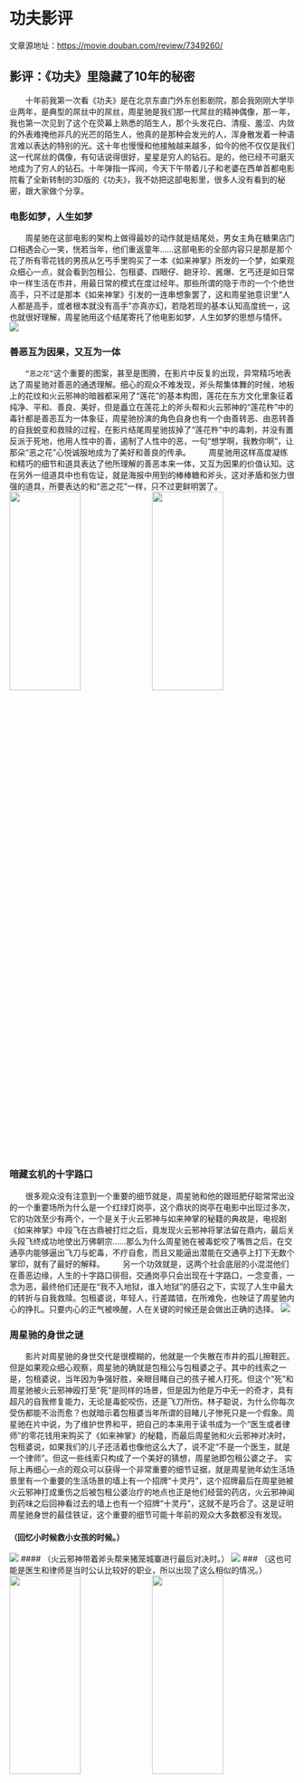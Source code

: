 # 功夫影评

文章源地址：https://movie.douban.com/review/7349260/
## 影评：《功夫》里隐藏了10年的秘密
　　十年前我第一次看《功夫》是在北京东直门外东创影剧院，那会我刚刚大学毕业两年，是典型的屌丝中的屌丝，周星驰是我们那一代屌丝的精神偶像，那一年，我也第一次见到了这个在荧幕上熟悉的陌生人，那个头发花白、清瘦、羞涩、内敛的外表难掩他非凡的光芒的陌生人，他真的是那种会发光的人，浑身散发着一种语言难以表达的特别的光。这十年也慢慢和他接触越来越多，如今的他不仅仅是我们这一代屌丝的偶像，有句话说得很好，星星是穷人的钻石。是的，他已经不可磨灭地成为了穷人的钻石。十年弹指一挥间，今天下午带着儿子和老婆在西单首都电影院看了全新转制的3D版的《功夫》，我不妨把这部电影里，很多人没有看到的秘密，跟大家做个分享。　　
### 电影如梦，人生如梦
　　周星驰在这部电影的架构上做得最妙的动作就是结尾处，男女主角在糖果店门口相遇会心一笑，恍若当年，他们重返童年……这部电影的全部内容只是那是那个花了所有零花钱的男孩从乞丐手里购买了一本《如来神掌》所发的一个梦，如果观众细心一点，就会看到包租公、包租婆、四眼仔、龅牙珍、酱爆、乞丐还是如日常中一样生活在市井，用最日常的模式在度过经年。那些所谓的隐于市的一个个绝世高手，只不过是那本《如来神掌》引发的一连串想象罢了，这和周星驰意识里“人人都是高手，或者根本就没有高手”亦真亦幻，若隐若现的基本认知高度统一，这也就很好理解，周星驰用这个结尾寄托了他电影如梦，人生如梦的思想与情怀。　　
<image src="picture/picture1.png">
### 善恶互为因果，又互为一体
　　`“恶之花”`这个重要的图案，甚至是图腾，在影片中反复的出现，异常精巧地表达了周星驰对善恶的通透理解。细心的观众不难发现，斧头帮集体舞的时候，地板上的花纹和火云邪神的暗器都采用了“莲花”的基本构图，莲花在东方文化里象征着纯净、平和、善良、美好，但是矗立在莲花上的斧头帮和火云邪神的“莲花杵”中的毒针都是善恶互为一体象征，周星驰扮演的角色自身也有一个由善转恶、由恶转善的自我蜕变和救赎的过程，在影片结尾周星驰拔掉了“莲花杵”中的毒刺，并没有置反派于死地，他用人性中的善，遏制了人性中的恶，一句“想学啊，我教你啊”，让那朵“恶之花”心悦诚服地成为了美好和善良的传承。
　　周星驰用这样高度凝练和精巧的细节和道具表达了他所理解的善恶本来一体，又互为因果的价值认知。这在另外一组道具中也有佐证，就是海报中用到的棒棒糖和斧头，这对矛盾和张力很强的道具，所要表达的和“恶之花”一样，只不过更鲜明罢了。
<image src="picture/picture2-1.png" style="width:50%;height:30%"><image src="picture/picture2-2.png" style="width:50%;height:30%">
### 暗藏玄机的十字路口
　　很多观众没有注意到一个重要的细节就是，周星驰和他的跟班肥仔聪常常出没的一个重要场所为什么是一个红绿灯岗亭，这个鼎状的岗亭在电影中出现过多次，它的功效至少有两个，一个是关于火云邪神与如来神掌的秘籍的典故是，电视剧《如来神掌》中段飞在古鼎被打烂之后，竟发现火云邪神将掌法留在鼎内，最后关头段飞终成功地使出万佛朝宗……那么为什么周星驰在被毒蛇咬了嘴唇之后，在交通亭内能够逼出飞刀与蛇毒，不疗自愈，而且又能逼出潜能在交通亭上打下无数个掌印，就有了最好的解释。
　　另一个功效就是，这两个社会底层的小混混他们在善恶边缘，人生的十字路口徘徊，交通岗亭只会出现在十字路口，一念变善，一念为恶，最终他们还是在“我不入地狱，谁入地狱”的感召之下，实现了人生中最大的转折与自我救赎。包租婆说，年轻人，行差踏错，在所难免，也映证了周星驰内心的挣扎。只要内心的正气被唤醒，人在关键的时候还是会做出正确的选择。
<image src="picture/picture3.png">
### 周星驰的身世之谜
　　影片对周星驰的身世交代是很模糊的，他就是一个失散在市井的孤儿擦鞋匠。但是如果观众细心观察，周星驰的确就是包租公与包租婆之子。其中的线索之一是，包租婆说，当年因为争强好胜，亲眼目睹自己的孩子被人打死。但这个“死”和周星驰被火云邪神殴打至“死”是同样的场景，但是因为他是万中无一的奇才，具有超凡的自我修复能力，无论是毒蛇咬伤，还是飞刀所伤。林子聪说，为什么你每次受伤都能不治而愈？也就暗示着包租婆当年所谓的目睹儿子惨死只是一个假象。周星驰在片中说，为了维护世界和平，把自己的本来用于读书成为一个“医生或者律师”的零花钱用来购买了《如来神掌》的秘籍，而最后周星驰和火云邪神对决时，包租婆说，如果我们的儿子还活着也像他这么大了，说不定“不是一个医生，就是一个律师”。但这一些线索只构成了一个美好的猜想，周星驰即包租公婆之子。
实际上再细心一点的观众可以获得一个非常重要的细节证据，就是周星驰年幼生活场景里有一个重要的生活场景的墙上有一个招牌“十灵丹”，这个招牌最后在周星驰被火云邪神打成重伤之后被包租公婆治疗的地点也正是他们经营的药店，火云邪神闻到药味之后回神看过去的墙上也有一个招牌“十灵丹”，这就不是巧合了。这是证明周星驰身世的最佳铁证，这个重要的细节可能十年前的观众大多数都没有发现。
#### （回忆小时候救小女孩的时候。）
<image src="picture/picture4.png">
#### （火云邪神带着斧头帮来猪笼城寨进行最后对决时。）
<image src="picture/picture5.png">
### （这也可能是医生和律师是当时公认比较好的职业，所以出现了这么相似的情况。）
<image src="picture/picture6-1.png" style="width:50%;height:30%"><image src="picture/picture6-2.png" style="width:50%;height:30%">

### 谁才是万中无一的高手？
　　《功夫》的原名是《高手又见高手》，那么谁才是真正的高手？是真正依次出现的是十二路谭腿、洪家铁线拳、五郎八卦棍、六指琴魔、太极拳、狮吼功、蛤蟆功和如来神掌吗？很显然这些功夫的出现并不是要证明唯快不破天下武功谁更是真正的高手。人世间万中无一的高手在《功夫》中有精准的表达，就是周星驰被火云邪神重创之后，那根轻轻敲向火云邪神木棍背后的勇气。这看似搞笑的轻轻一击，是他在经历哑女年少记忆唤醒之后的自我挣扎，也是他的生身父母所言的“我不入地狱谁入地狱”的点化，他在最关键的时候选择了背叛他一直都没有真正拥有的“恶”，发现了自己内心深处所一直索拥有的善的力量。
　　这种勇气是周星驰作为导演最想表达的，他多次说过这部电影是一部关于勇气的电影，武力表面上是击败对手的技术，实际上“止戈”为“武”，停止争斗才是武的根本内涵，“止戈”最需要的不是更强的技术，而是支撑更强武功背后的勇气，结尾处周星驰并未以暴制暴，消灭邪恶，而是引恶为善，这种勇气才是武侠的重要内核之一，勇气才是那个万中无一的高手。作为导演的周星驰，将东方武术的深层价值观以一种好莱坞电影的技术，表达了一个反好莱坞的内核，十年之后回味，不得不佩服他创作这部影片时候的深刻思考。
### 无厘头的告别和救赎
　　《功夫》是周星驰当年的转型之作，很多《大话西游》的粉丝并不喜欢《功夫》，这部电影上映之处的豆瓣评分只有7.0分，十年之后这部电影的评分变成了7.5，这样的现象在周星驰身上发生过两次，如果豆瓣早在《大话西游》上映的时候就存在，当年的评分肯定不及格，但是1998年之后这部电影在大学生群体中产生了广泛的影响，如今的评分高达9.1分。在今天有很多电影人和观众都会说《功夫》是周星驰电影生涯中最好的作品，没有之一。  
　　从《喜剧之王》开始，周星驰的电影风格日趋成熟，影片中“无厘头”的东西开始减少，增加了更多的人文关怀，这在《少林足球》、《功夫》以及《长江七号》中都表现得淋漓尽致。如果说《少林足球》是周星驰借助好莱坞技术风格的一个全新的开始，那么《功夫》则是他转变风格后的又一个里程碑。《功夫》可以说是寻回香港文化的一盏领航灯：以出奇的喜剧手法，自然地结合中国的道家、儒家、佛家思想，并加上市井阶层的奇异智慧，香港文化于是隐约呈现。这是对“无厘头”扬弃的收获。为了寻求新的突破，周星驰不断地探索着，他冒着可能会不被观众认可的巨大的风险，并忍痛的割舍了“无厘头”式的喜剧风格，他进行了一次全新的尝试也进行了一次自我的挑战，十年过去，我们再回头看，事实证明了，不断的转型，对周星驰来说，是唯一的出路，如果停留在过去，等待他的只是失败。周星驰在这一点上是多么的真实、偏执、敏感、又不依不饶。  
　　我记得和菜头写过一篇影评大致说“从良了就别来找我”，看起来周星驰现在更像是个传道者。其实这是我们内心面对成长对自己提出的质疑，跟他有关，又跟他无关。我们这一代人随着自己年少轻狂时对周星驰的痴迷，到今天我们已经成熟世故的时候仍然怀恋那个永不磨灭的年代。即便是表面上如何隐忍和淡定，但是背后仍有一颗不肯媚俗的心。而周星驰正是我们期望的那个可以嘲讽一切的人，我们需要的是一个一成不变的嘲讽、颠覆、恶心一切的周星驰，他像一个梦想一样若即若离。  
　　《功夫》告诉我们，我和原来的那个周星驰说再见了。尽管在他的内心隐藏着太多的孤傲，但是他并没有在这么多次的赞赏和肯定中迷失自己，我们始终都只看到一个头发花白、清瘦、疲倦并且谦和大度的男人，那个在银幕上嬉笑怒骂、癫狂灿烂、嚣张跋扈、恶搞卖弄、隐忍凄惨、自怨自艾、自我陶醉、自作自受、自欺欺人、自以为是的家伙不见了，他去了哪里？  
　　如今时隔十年我们再看《功夫》时期的周星驰，其实他的内心和精神气质一直没变，却又一直在变。所以，对于他来说，唯变不破才是他的真正的哲学。关于《功夫》有太多秘密可以讲，如果可以，我能写十万字的分析文章，告诉大家应该珍惜这次有可能最后一次在大荧幕上见到周星驰的机会。我们和十年前的自己相约，去找到如今已经慢慢疏离了的当年那个血气方刚的勇气青年。

